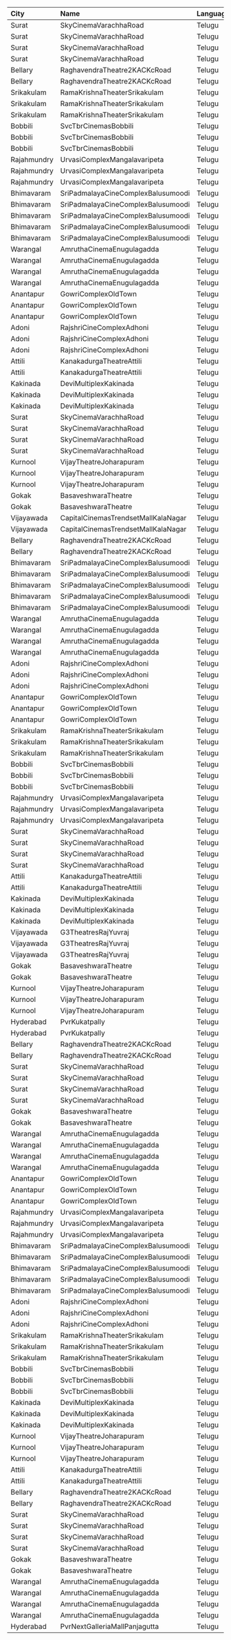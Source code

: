 | City        | Name                                | Language |  Time | Type         | Price | Capacity | Booked |
| :---------- | :---------------------------------- | :------- | ----: | :----------- | ----: | -------: | -----: |
| Surat       | SkyCinemaVarachhaRoad               | Telugu   | 09:00 | Recliner     |  100₹ |       12 |      0 |
| Surat       | SkyCinemaVarachhaRoad               | Telugu   | 09:00 | RoyalSofa    |   80₹ |       26 |      0 |
| Surat       | SkyCinemaVarachhaRoad               | Telugu   | 09:00 | Executive    |   60₹ |       38 |      0 |
| Surat       | SkyCinemaVarachhaRoad               | Telugu   | 09:00 | Upper        |   50₹ |       65 |      0 |
| Bellary     | RaghavendraTheatre2KACKcRoad        | Telugu   | 10:30 | Diamond      |  200₹ |      150 |     45 |
| Bellary     | RaghavendraTheatre2KACKcRoad        | Telugu   | 10:30 | Gold         |  150₹ |      453 |    291 |
| Srikakulam  | RamaKrishnaTheaterSrikakulam        | Telugu   | 11:00 | Balcony      |  112₹ |      110 |     88 |
| Srikakulam  | RamaKrishnaTheaterSrikakulam        | Telugu   | 11:00 | FirstClass   |   67₹ |      213 |    190 |
| Srikakulam  | RamaKrishnaTheaterSrikakulam        | Telugu   | 11:00 | SecondClass  |   44₹ |      102 |    102 |
| Bobbili     | SvcTbrCinemasBobbili                | Telugu   | 11:00 | Platinum     |   70₹ |      212 |    212 |
| Bobbili     | SvcTbrCinemasBobbili                | Telugu   | 11:00 | Gold         |   50₹ |       44 |     44 |
| Bobbili     | SvcTbrCinemasBobbili                | Telugu   | 11:00 | Silver       |   30₹ |       79 |     79 |
| Rajahmundry | UrvasiComplexMangalavaripeta        | Telugu   | 11:00 | Balcony      |  100₹ |      195 |     97 |
| Rajahmundry | UrvasiComplexMangalavaripeta        | Telugu   | 11:00 | FirstClass   |   60₹ |      254 |    127 |
| Rajahmundry | UrvasiComplexMangalavaripeta        | Telugu   | 11:00 | ThirdClass   |   40₹ |      108 |     54 |
| Bhimavaram  | SriPadmalayaCineComplexBalusumoodi  | Telugu   | 11:00 | Balcony      |  120₹ |       73 |     37 |
| Bhimavaram  | SriPadmalayaCineComplexBalusumoodi  | Telugu   | 11:00 | Sofa         |  150₹ |       50 |     33 |
| Bhimavaram  | SriPadmalayaCineComplexBalusumoodi  | Telugu   | 11:00 | FirstClass   |  100₹ |       79 |     60 |
| Bhimavaram  | SriPadmalayaCineComplexBalusumoodi  | Telugu   | 11:00 | SecondClass  |   70₹ |       65 |     44 |
| Bhimavaram  | SriPadmalayaCineComplexBalusumoodi  | Telugu   | 11:00 | ThirdClass   |   40₹ |       41 |     31 |
| Warangal    | AmruthaCinemaEnugulagadda           | Telugu   | 11:00 | UpperBalcony |  110₹ |      376 |    342 |
| Warangal    | AmruthaCinemaEnugulagadda           | Telugu   | 11:00 | LowerBalcony |  150₹ |      192 |    192 |
| Warangal    | AmruthaCinemaEnugulagadda           | Telugu   | 11:00 | DressCircle  |  100₹ |      116 |    116 |
| Warangal    | AmruthaCinemaEnugulagadda           | Telugu   | 11:00 | FirstClass   |   30₹ |      167 |    167 |
| Anantapur   | GowriComplexOldTown                 | Telugu   | 11:15 | Platinum     |  110₹ |      412 |    232 |
| Anantapur   | GowriComplexOldTown                 | Telugu   | 11:15 | Gold         |   70₹ |      120 |     75 |
| Anantapur   | GowriComplexOldTown                 | Telugu   | 11:15 | Silver       |   30₹ |      110 |    110 |
| Adoni       | RajshriCineComplexAdhoni            | Telugu   | 11:20 | Balcony      |  150₹ |       50 |     26 |
| Adoni       | RajshriCineComplexAdhoni            | Telugu   | 11:20 | FirstClass   |  100₹ |      193 |     97 |
| Adoni       | RajshriCineComplexAdhoni            | Telugu   | 11:20 | SecondClass  |   60₹ |       50 |     25 |
| Attili      | KanakadurgaTheatreAttili            | Telugu   | 11:30 | SofaClass    |  150₹ |       43 |     43 |
| Attili      | KanakadurgaTheatreAttili            | Telugu   | 11:30 | DeluxeCircle |  120₹ |      146 |    146 |
| Kakinada    | DeviMultiplexKakinada               | Telugu   | 11:40 | Firstclass   |  110₹ |      214 |    107 |
| Kakinada    | DeviMultiplexKakinada               | Telugu   | 11:40 | Secondclass  |   90₹ |       20 |     10 |
| Kakinada    | DeviMultiplexKakinada               | Telugu   | 11:40 | Thirdclass   |   50₹ |       40 |     20 |
| Surat       | SkyCinemaVarachhaRoad               | Telugu   | 11:45 | Recliner     |  100₹ |       12 |      0 |
| Surat       | SkyCinemaVarachhaRoad               | Telugu   | 11:45 | RoyalSofa    |   80₹ |       26 |      0 |
| Surat       | SkyCinemaVarachhaRoad               | Telugu   | 11:45 | Executive    |   60₹ |       38 |      0 |
| Surat       | SkyCinemaVarachhaRoad               | Telugu   | 11:45 | Upper        |   50₹ |       65 |      0 |
| Kurnool     | VijayTheatreJoharapuram             | Telugu   | 12:00 | FirstClass   |  100₹ |      196 |     98 |
| Kurnool     | VijayTheatreJoharapuram             | Telugu   | 12:00 | SecondClass  |   70₹ |      110 |     55 |
| Kurnool     | VijayTheatreJoharapuram             | Telugu   | 12:00 | ThirdClass   |   50₹ |       66 |     33 |
| Gokak       | BasaveshwaraTheatre                 | Telugu   | 12:00 | Balcony      |   71₹ |      130 |    110 |
| Gokak       | BasaveshwaraTheatre                 | Telugu   | 12:00 | DressCircle  |   71₹ |      470 |    270 |
| Vijayawada  | CapitalCinemasTrendsetMallKalaNagar | Telugu   | 13:00 | Gold         |  250₹ |       27 |     13 |
| Vijayawada  | CapitalCinemasTrendsetMallKalaNagar | Telugu   | 13:00 | Silver       |  150₹ |       21 |     10 |
| Bellary     | RaghavendraTheatre2KACKcRoad        | Telugu   | 13:30 | Diamond      |  200₹ |      150 |     45 |
| Bellary     | RaghavendraTheatre2KACKcRoad        | Telugu   | 13:30 | Gold         |  150₹ |      453 |    291 |
| Bhimavaram  | SriPadmalayaCineComplexBalusumoodi  | Telugu   | 14:15 | Balcony      |  120₹ |       73 |     37 |
| Bhimavaram  | SriPadmalayaCineComplexBalusumoodi  | Telugu   | 14:15 | Sofa         |  150₹ |       50 |     33 |
| Bhimavaram  | SriPadmalayaCineComplexBalusumoodi  | Telugu   | 14:15 | FirstClass   |  100₹ |       79 |     60 |
| Bhimavaram  | SriPadmalayaCineComplexBalusumoodi  | Telugu   | 14:15 | SecondClass  |   70₹ |       65 |     44 |
| Bhimavaram  | SriPadmalayaCineComplexBalusumoodi  | Telugu   | 14:15 | ThirdClass   |   40₹ |       41 |     31 |
| Warangal    | AmruthaCinemaEnugulagadda           | Telugu   | 14:15 | UpperBalcony |  110₹ |      376 |    342 |
| Warangal    | AmruthaCinemaEnugulagadda           | Telugu   | 14:15 | LowerBalcony |  150₹ |      192 |    192 |
| Warangal    | AmruthaCinemaEnugulagadda           | Telugu   | 14:15 | DressCircle  |  100₹ |      116 |    116 |
| Warangal    | AmruthaCinemaEnugulagadda           | Telugu   | 14:15 | FirstClass   |   30₹ |      167 |    167 |
| Adoni       | RajshriCineComplexAdhoni            | Telugu   | 14:20 | Balcony      |  150₹ |       50 |     26 |
| Adoni       | RajshriCineComplexAdhoni            | Telugu   | 14:20 | FirstClass   |  100₹ |      193 |     97 |
| Adoni       | RajshriCineComplexAdhoni            | Telugu   | 14:20 | SecondClass  |   60₹ |       50 |     25 |
| Anantapur   | GowriComplexOldTown                 | Telugu   | 14:30 | Platinum     |  110₹ |      412 |    232 |
| Anantapur   | GowriComplexOldTown                 | Telugu   | 14:30 | Gold         |   70₹ |      120 |     75 |
| Anantapur   | GowriComplexOldTown                 | Telugu   | 14:30 | Silver       |   30₹ |      110 |    110 |
| Srikakulam  | RamaKrishnaTheaterSrikakulam        | Telugu   | 14:30 | Balcony      |  112₹ |      110 |     88 |
| Srikakulam  | RamaKrishnaTheaterSrikakulam        | Telugu   | 14:30 | FirstClass   |   67₹ |      213 |    190 |
| Srikakulam  | RamaKrishnaTheaterSrikakulam        | Telugu   | 14:30 | SecondClass  |   44₹ |      102 |    102 |
| Bobbili     | SvcTbrCinemasBobbili                | Telugu   | 14:30 | Platinum     |   70₹ |      212 |    212 |
| Bobbili     | SvcTbrCinemasBobbili                | Telugu   | 14:30 | Gold         |   50₹ |       44 |     44 |
| Bobbili     | SvcTbrCinemasBobbili                | Telugu   | 14:30 | Silver       |   30₹ |       79 |     79 |
| Rajahmundry | UrvasiComplexMangalavaripeta        | Telugu   | 14:30 | Balcony      |  100₹ |      195 |     97 |
| Rajahmundry | UrvasiComplexMangalavaripeta        | Telugu   | 14:30 | FirstClass   |   60₹ |      254 |    127 |
| Rajahmundry | UrvasiComplexMangalavaripeta        | Telugu   | 14:30 | ThirdClass   |   40₹ |      108 |     54 |
| Surat       | SkyCinemaVarachhaRoad               | Telugu   | 14:30 | Recliner     |  100₹ |       12 |      0 |
| Surat       | SkyCinemaVarachhaRoad               | Telugu   | 14:30 | RoyalSofa    |   80₹ |       26 |      0 |
| Surat       | SkyCinemaVarachhaRoad               | Telugu   | 14:30 | Executive    |   60₹ |       38 |      0 |
| Surat       | SkyCinemaVarachhaRoad               | Telugu   | 14:30 | Upper        |   50₹ |       65 |      0 |
| Attili      | KanakadurgaTheatreAttili            | Telugu   | 14:30 | SofaClass    |  150₹ |       43 |     43 |
| Attili      | KanakadurgaTheatreAttili            | Telugu   | 14:30 | DeluxeCircle |  120₹ |      146 |    146 |
| Kakinada    | DeviMultiplexKakinada               | Telugu   | 14:40 | Firstclass   |  110₹ |      214 |    107 |
| Kakinada    | DeviMultiplexKakinada               | Telugu   | 14:40 | Secondclass  |   90₹ |       20 |     10 |
| Kakinada    | DeviMultiplexKakinada               | Telugu   | 14:40 | Thirdclass   |   50₹ |       40 |     20 |
| Vijayawada  | G3TheatresRajYuvraj                 | Telugu   | 14:45 | Recliner     |  200₹ |       14 |      6 |
| Vijayawada  | G3TheatresRajYuvraj                 | Telugu   | 14:45 | Gold         |  150₹ |      125 |     32 |
| Vijayawada  | G3TheatresRajYuvraj                 | Telugu   | 14:45 | Silver       |   75₹ |       21 |      0 |
| Gokak       | BasaveshwaraTheatre                 | Telugu   | 15:00 | Balcony      |   71₹ |      130 |    110 |
| Gokak       | BasaveshwaraTheatre                 | Telugu   | 15:00 | DressCircle  |   71₹ |      470 |    270 |
| Kurnool     | VijayTheatreJoharapuram             | Telugu   | 15:15 | FirstClass   |  100₹ |      196 |     98 |
| Kurnool     | VijayTheatreJoharapuram             | Telugu   | 15:15 | SecondClass  |   70₹ |      110 |     55 |
| Kurnool     | VijayTheatreJoharapuram             | Telugu   | 15:15 | ThirdClass   |   50₹ |       66 |     33 |
| Hyderabad   | PvrKukatpally                       | Telugu   | 15:35 | Classic      |  150₹ |      282 |      7 |
| Hyderabad   | PvrKukatpally                       | Telugu   | 15:35 | Recliner     |  250₹ |       13 |      2 |
| Bellary     | RaghavendraTheatre2KACKcRoad        | Telugu   | 16:30 | Diamond      |  200₹ |      150 |     45 |
| Bellary     | RaghavendraTheatre2KACKcRoad        | Telugu   | 16:30 | Gold         |  150₹ |      453 |    291 |
| Surat       | SkyCinemaVarachhaRoad               | Telugu   | 17:15 | Recliner     |  100₹ |       12 |      0 |
| Surat       | SkyCinemaVarachhaRoad               | Telugu   | 17:15 | RoyalSofa    |   80₹ |       26 |      0 |
| Surat       | SkyCinemaVarachhaRoad               | Telugu   | 17:15 | Executive    |   60₹ |       38 |      0 |
| Surat       | SkyCinemaVarachhaRoad               | Telugu   | 17:15 | Upper        |   50₹ |       65 |      0 |
| Gokak       | BasaveshwaraTheatre                 | Telugu   | 18:00 | Balcony      |   71₹ |      130 |    110 |
| Gokak       | BasaveshwaraTheatre                 | Telugu   | 18:00 | DressCircle  |   71₹ |      470 |    270 |
| Warangal    | AmruthaCinemaEnugulagadda           | Telugu   | 18:00 | UpperBalcony |  110₹ |      376 |    342 |
| Warangal    | AmruthaCinemaEnugulagadda           | Telugu   | 18:00 | LowerBalcony |  150₹ |      192 |    192 |
| Warangal    | AmruthaCinemaEnugulagadda           | Telugu   | 18:00 | DressCircle  |  100₹ |      116 |    116 |
| Warangal    | AmruthaCinemaEnugulagadda           | Telugu   | 18:00 | FirstClass   |   30₹ |      167 |    167 |
| Anantapur   | GowriComplexOldTown                 | Telugu   | 18:15 | Platinum     |  110₹ |      412 |    232 |
| Anantapur   | GowriComplexOldTown                 | Telugu   | 18:15 | Gold         |   70₹ |      120 |     75 |
| Anantapur   | GowriComplexOldTown                 | Telugu   | 18:15 | Silver       |   30₹ |      110 |    110 |
| Rajahmundry | UrvasiComplexMangalavaripeta        | Telugu   | 18:15 | Balcony      |  100₹ |      195 |     97 |
| Rajahmundry | UrvasiComplexMangalavaripeta        | Telugu   | 18:15 | FirstClass   |   60₹ |      254 |    127 |
| Rajahmundry | UrvasiComplexMangalavaripeta        | Telugu   | 18:15 | ThirdClass   |   40₹ |      108 |     54 |
| Bhimavaram  | SriPadmalayaCineComplexBalusumoodi  | Telugu   | 18:15 | Balcony      |  120₹ |       73 |     39 |
| Bhimavaram  | SriPadmalayaCineComplexBalusumoodi  | Telugu   | 18:15 | Sofa         |  150₹ |       50 |     33 |
| Bhimavaram  | SriPadmalayaCineComplexBalusumoodi  | Telugu   | 18:15 | FirstClass   |  100₹ |       79 |     60 |
| Bhimavaram  | SriPadmalayaCineComplexBalusumoodi  | Telugu   | 18:15 | SecondClass  |   70₹ |       65 |     44 |
| Bhimavaram  | SriPadmalayaCineComplexBalusumoodi  | Telugu   | 18:15 | ThirdClass   |   40₹ |       41 |     31 |
| Adoni       | RajshriCineComplexAdhoni            | Telugu   | 18:20 | Balcony      |  150₹ |       50 |     26 |
| Adoni       | RajshriCineComplexAdhoni            | Telugu   | 18:20 | FirstClass   |  100₹ |      193 |     97 |
| Adoni       | RajshriCineComplexAdhoni            | Telugu   | 18:20 | SecondClass  |   60₹ |       50 |     25 |
| Srikakulam  | RamaKrishnaTheaterSrikakulam        | Telugu   | 18:30 | Balcony      |  112₹ |      110 |     88 |
| Srikakulam  | RamaKrishnaTheaterSrikakulam        | Telugu   | 18:30 | FirstClass   |   67₹ |      213 |    190 |
| Srikakulam  | RamaKrishnaTheaterSrikakulam        | Telugu   | 18:30 | SecondClass  |   44₹ |      102 |    102 |
| Bobbili     | SvcTbrCinemasBobbili                | Telugu   | 18:30 | Platinum     |   70₹ |      212 |    212 |
| Bobbili     | SvcTbrCinemasBobbili                | Telugu   | 18:30 | Gold         |   50₹ |       44 |     44 |
| Bobbili     | SvcTbrCinemasBobbili                | Telugu   | 18:30 | Silver       |   30₹ |       79 |     79 |
| Kakinada    | DeviMultiplexKakinada               | Telugu   | 18:40 | Firstclass   |  110₹ |      214 |    107 |
| Kakinada    | DeviMultiplexKakinada               | Telugu   | 18:40 | Secondclass  |   90₹ |       20 |     10 |
| Kakinada    | DeviMultiplexKakinada               | Telugu   | 18:40 | Thirdclass   |   50₹ |       40 |     20 |
| Kurnool     | VijayTheatreJoharapuram             | Telugu   | 18:45 | FirstClass   |  100₹ |      196 |     98 |
| Kurnool     | VijayTheatreJoharapuram             | Telugu   | 18:45 | SecondClass  |   70₹ |      110 |     55 |
| Kurnool     | VijayTheatreJoharapuram             | Telugu   | 18:45 | ThirdClass   |   50₹ |       66 |     33 |
| Attili      | KanakadurgaTheatreAttili            | Telugu   | 19:00 | SofaClass    |  150₹ |       43 |     22 |
| Attili      | KanakadurgaTheatreAttili            | Telugu   | 19:00 | DeluxeCircle |  120₹ |      146 |    109 |
| Bellary     | RaghavendraTheatre2KACKcRoad        | Telugu   | 19:30 | Diamond      |  200₹ |      150 |     45 |
| Bellary     | RaghavendraTheatre2KACKcRoad        | Telugu   | 19:30 | Gold         |  150₹ |      453 |    291 |
| Surat       | SkyCinemaVarachhaRoad               | Telugu   | 20:00 | Recliner     |  100₹ |       12 |      0 |
| Surat       | SkyCinemaVarachhaRoad               | Telugu   | 20:00 | RoyalSofa    |   80₹ |       26 |      0 |
| Surat       | SkyCinemaVarachhaRoad               | Telugu   | 20:00 | Executive    |   60₹ |       38 |      0 |
| Surat       | SkyCinemaVarachhaRoad               | Telugu   | 20:00 | Upper        |   50₹ |       65 |      0 |
| Gokak       | BasaveshwaraTheatre                 | Telugu   | 21:00 | Balcony      |   71₹ |      130 |    110 |
| Gokak       | BasaveshwaraTheatre                 | Telugu   | 21:00 | DressCircle  |   71₹ |      470 |    270 |
| Warangal    | AmruthaCinemaEnugulagadda           | Telugu   | 21:15 | UpperBalcony |  110₹ |      376 |    342 |
| Warangal    | AmruthaCinemaEnugulagadda           | Telugu   | 21:15 | LowerBalcony |  150₹ |      192 |    192 |
| Warangal    | AmruthaCinemaEnugulagadda           | Telugu   | 21:15 | DressCircle  |  100₹ |      116 |    116 |
| Warangal    | AmruthaCinemaEnugulagadda           | Telugu   | 21:15 | FirstClass   |   30₹ |      167 |    167 |
| Hyderabad   | PvrNextGalleriaMallPanjagutta       | Telugu   | 21:50 | Classic      |  150₹ |      145 |      6 |